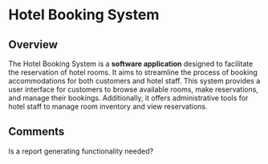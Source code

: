 # Hotel Booking System

## Overview

The Hotel Booking System is a **software application** designed to facilitate the reservation of hotel rooms. It aims to streamline the process of booking accommodations for both customers and hotel staff. This system provides a user interface for customers to browse available rooms, make reservations, and manage their bookings. Additionally, it offers administrative tools for hotel staff to manage room inventory and view reservations. 

## Comments 
Is a report generating functionality needed? 
